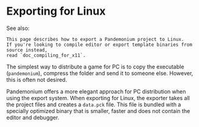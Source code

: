 

# Exporting for Linux

See also:

    This page describes how to export a Pandemonium project to Linux.
    If you're looking to compile editor or export template binaries from source instead,
    read `doc_compiling_for_x11`.

The simplest way to distribute a game for PC is to copy the executable
(`pandemonium`), compress the folder and send it to someone else. However, this is
often not desired.

Pandemonium offers a more elegant approach for PC distribution when using the export
system. When exporting for Linux, the exporter takes all the project files and
creates a `data.pck` file. This file is bundled with a specially optimized
binary that is smaller, faster and does not contain the editor and debugger.
